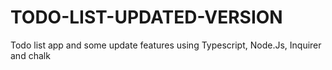 # TODO-LIST-UPDATED-VERSION
Todo list app and some update features using Typescript, Node.Js, Inquirer and chalk
